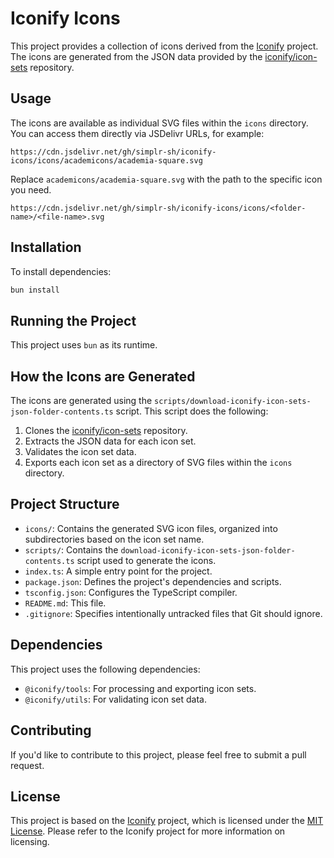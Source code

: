 # Iconify Icons

This project provides a collection of icons derived from the [Iconify](https://iconify.design/) project. The icons are generated from the JSON data provided by the [iconify/icon-sets](https://github.com/iconify/icon-sets) repository.

## Usage

The icons are available as individual SVG files within the `icons` directory. You can access them directly via JSDelivr URLs, for example:

```
https://cdn.jsdelivr.net/gh/simplr-sh/iconify-icons/icons/academicons/academia-square.svg
```


Replace `academicons/academia-square.svg` with the path to the specific icon you need.

```
https://cdn.jsdelivr.net/gh/simplr-sh/iconify-icons/icons/<folder-name>/<file-name>.svg
```

## Installation

To install dependencies:

```bash
bun install
```


## Running the Project

This project uses `bun` as its runtime.

## How the Icons are Generated

The icons are generated using the `scripts/download-iconify-icon-sets-json-folder-contents.ts` script. This script does the following:

1.  Clones the [iconify/icon-sets](https://github.com/iconify/icon-sets) repository.
2.  Extracts the JSON data for each icon set.
3.  Validates the icon set data.
4.  Exports each icon set as a directory of SVG files within the `icons` directory.

## Project Structure

*   `icons/`: Contains the generated SVG icon files, organized into subdirectories based on the icon set name.
*   `scripts/`: Contains the `download-iconify-icon-sets-json-folder-contents.ts` script used to generate the icons.
*   `index.ts`: A simple entry point for the project.
*   `package.json`: Defines the project's dependencies and scripts.
*   `tsconfig.json`: Configures the TypeScript compiler.
*   `README.md`: This file.
*   `.gitignore`: Specifies intentionally untracked files that Git should ignore.

## Dependencies

This project uses the following dependencies:

*   `@iconify/tools`: For processing and exporting icon sets.
*   `@iconify/utils`: For validating icon set data.

## Contributing

If you'd like to contribute to this project, please feel free to submit a pull request.

## License

This project is based on the [Iconify](https://iconify.design/) project, which is licensed under the [MIT License](https://github.com/iconify/iconify/blob/main/LICENSE). Please refer to the Iconify project for more information on licensing.